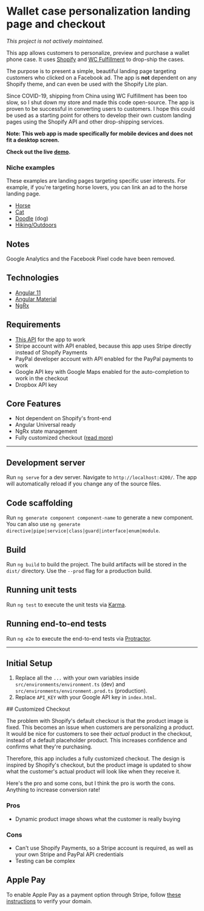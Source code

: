 # Wallet case personalization landing page and checkout

*This project is not actively maintained.*

This app allows customers to personalize, preview and purchase a wallet phone case. It uses [Shopify](https://shopify.com) and [WC Fulfillment](https://wcfulfillment.com/) to drop-ship the cases.

The purpose is to present a simple, beautiful landing page targeting customers who clicked on a Facebook ad. The app is **not** dependent on any Shopify theme, and can even be used with the Shopify Lite plan.

Since COVID-19, shipping from China using WC Fulfillment has been too slow, so I shut down my store and made this code open-source. The app is proven to be successful in converting users to customers. I hope this could be used as a starting point for others to develop their own custom landing pages using the Shopify API and other drop-shipping services.

**Note: This web app is made specifically for mobile devices and does not fit a desktop screen.**

**Check out the live [demo](https://sunday-cases.herokuapp.com/).**

### Niche examples

These examples are landing pages targeting specific user interests. For example, if you're targeting horse lovers, you can link an ad to the horse landing page.

- [Horse](https://sunday-cases.herokuapp.com/s/horse)
- [Cat](https://sunday-cases.herokuapp.com/s/cat)
- [Doodle](https://sunday-cases.herokuapp.com/s/dood) (dog)
- [Hiking/Outdoors](https://sunday-cases.herokuapp.com/s/hiking)

## Notes

Google Analytics and the Facebook Pixel code have been removed.

## Technologies
- [Angular 11](https://angular.io/)
- [Angular Material](https://material.angular.io/)
- [NgRx](https://ngrx.io/)

## Requirements
- [This API](https://github.com/JasonMacfarlane/wallet-case-personalization-store-api) for the app to work
- Stripe account with API enabled, because this app uses Stripe directly instead of Shopify Payments
- PayPal developer account with API enabled for the PayPal payments to work
- Google API key with Google Maps enabled for the auto-completion to work in the checkout
- Dropbox API key

## Core Features
- Not dependent on Shopify's front-end
- Angular Universal ready
- NgRx state management
- Fully customized checkout ([read more](#customized-checkout))

---

## Development server

Run `ng serve` for a dev server. Navigate to `http://localhost:4200/`. The app will automatically reload if you change any of the source files.

## Code scaffolding

Run `ng generate component component-name` to generate a new component. You can also use `ng generate directive|pipe|service|class|guard|interface|enum|module`.

## Build

Run `ng build` to build the project. The build artifacts will be stored in the `dist/` directory. Use the `--prod` flag for a production build.

## Running unit tests

Run `ng test` to execute the unit tests via [Karma](https://karma-runner.github.io).

## Running end-to-end tests

Run `ng e2e` to execute the end-to-end tests via [Protractor](http://www.protractortest.org/).

---

## Initial Setup

1. Replace all the `...` with your own variables inside `src/environments/environment.ts` (dev) and `src/environments/environment.prod.ts` (production).
2. Replace `API_KEY` with your Google API key in `index.html`.

<a name="customized-checkout">
## Customized Checkout

The problem with Shopify's default checkout is that the product image is fixed. This becomes an issue when customers are personalizing a product. It would be nice for customers to see their *actual* product in the checkout, instead of a default placeholder product. This increases confidence and confirms what they're purchasing.

Therefore, this app includes a fully customized checkout. The design is inspired by Shopify's checkout, but the product image is updated to show what the customer's actual product will look like when they receive it.

Here's the pro and some cons, but I think the pro is worth the cons. Anything to increase conversion rate!

### Pros
- Dynamic product image shows what the customer is really buying

### Cons
- Can't use Shopify Payments, so a Stripe account is required, as well as your own Stripe and PayPal API credentials
- Testing can be complex

## Apple Pay

To enable Apple Pay as a payment option through Stripe, follow [these instructions](https://support.stripe.com/questions/enable-apple-pay-on-your-stripe-account) to verify your domain.